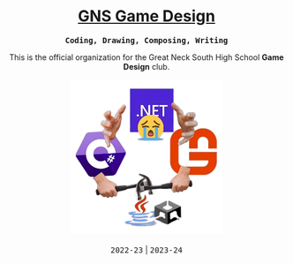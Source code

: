 <h1 align="center"><a href="https://discord.gg/dZ2q3gaPjB">GNS Game Design</a></h1>
<div align="center"> 
  <strong><pre>Coding, Drawing, Composing, Writing</pre></strong>
</div>
<p align="center" style="text-align:center">
This is the official organization for the Great Neck South High School <strong>Game Design</strong> club. 
<br/>
<br/>
<img src="https://github.com/GNS-GameDesign/random-stuffs/blob/main/GameDesignGoofyLogo.png?raw=true" width=278 />
  <br/><br/>
  <kbd>2022-23</kbd> | <kbd>2023-24</kbd>
</p>

